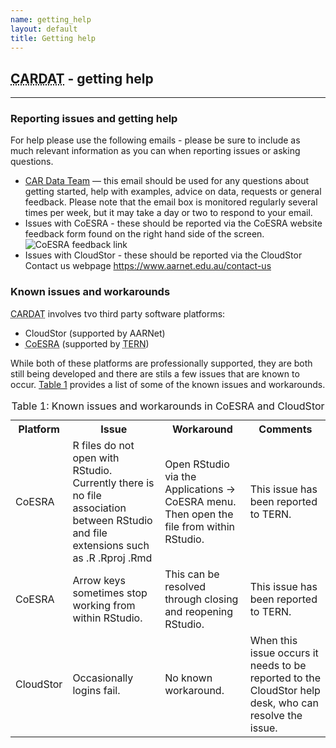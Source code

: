 ```yaml
---
name: getting_help
layout: default
title: Getting help
---
```

<h2><abbr title="Centre for Air pollution, energy and health Research Data Analysis Technology">CARDAT</abbr> - getting help</h2>
<hr class="car-red" />
<h3>Reporting issues and getting help</h3>
<p>For help please use the following emails - please be sure to include as much relevant information as you can when reporting issues or asking questions.</p>
<ul>
<li><a href="mailto:car.data@sydney.edu.au">CAR Data Team</a> &mdash; this email should be used for any questions about getting started, help with examples, advice on data, requests or general feedback.
Please note that the email box is monitored regularly several times per week, but it may take a day or two to respond to your email.</li>
<li>Issues with CoESRA - these should be reported via the CoESRA website feedback form found on the right hand side of the screen.
<img src="images/CoESRA_feedback_link.PNG" alt="CoESRA feedback link" />
<li>Issues with CloudStor - these should be reported via the CloudStor Contact us webpage <a href="https://www.aarnet.edu.au/contact-us">https://www.aarnet.edu.au/contact-us</a></li>
</ul>

<h3>Known issues and workarounds</h3>
<p><abbr title="Centre for Air pollution, energy and health Research Data Analysis Technology">CARDAT</abbr> involves tvo third party software platforms:</p>
<ul>
<li>CloudStor (supported by AARNet)</li>
<li><abbr title="Collaborative Environment for Scholarly Research and Analysis">CoESRA</abbr> (supported by <abbr title="Terrestrial Ecosystem Research Network">TERN</abbr>)</li>
</ul>
<p> While both of these platforms are professionally supported, they are both still being developed and there are stils a few issues that are known to occur. 
<a href="#table_1">Table 1</a> provides a list of some of the known issues and workarounds.</p>
<table id="table_1">
<caption>Table 1: Known issues and workarounds in CoESRA and CloudStor</caption>
<tr>
<th>Platform</th>
<th>Issue</th>
<th>Workaround</th>
<th>Comments</th>
</tr>
<tr>
<td>CoESRA</td>
<td>R files do not open with RStudio. Currently there is no file association between RStudio and file extensions such as .R .Rproj .Rmd</td>
<td>Open RStudio via the Applications -> CoESRA menu. Then open the file from within RStudio.</td>
<td>This issue has been reported to TERN.</td>
</tr>
<tr>
<td>CoESRA</td>
<td>Arrow keys sometimes stop working from within RStudio.</td>
<td>This can be resolved through closing and reopening RStudio.</td>
<td>This issue has been reported to TERN.</td>
</tr>
<tr>
<td>CloudStor</td>
<td>Occasionally logins fail.</td>
<td>No known workaround.</td>
<td>When this issue occurs it needs to be reported to the CloudStor help desk, who can resolve the issue.</td>
</tr>
<!--	<tr>
<td></td>
<td></td>
<td></td>
<td></td>
</tr> -->
</table>
